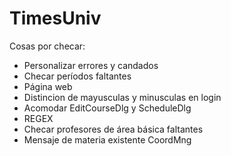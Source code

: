 ﻿TimesUniv
=========

Cosas por checar:
- Personalizar errores y candados
- Checar períodos faltantes
- Página web
- Distincion de mayusculas y minusculas en login
- Acomodar EditCourseDlg y ScheduleDlg
- REGEX
- Checar profesores de área básica faltantes
- Mensaje de materia existente CoordMng